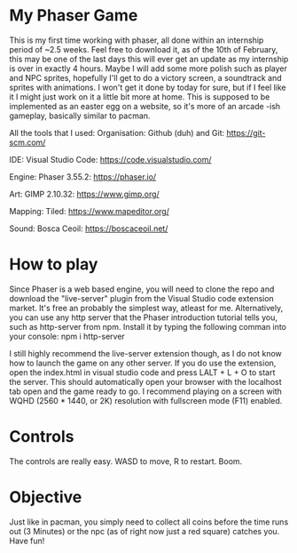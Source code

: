 # My Phaser Game
This is my first time working with phaser, all done within an internship period of ~2.5 weeks.
Feel free to download it, as of the 10th of February, this may be one of the last days this will ever get an update as my internship is over in exactly 4 hours.
Maybe I will add some more polish such as player and NPC sprites, hopefully I'll get to do a victory screen, a soundtrack and sprites with animations.
I won't get it done by today for sure, but if I feel like it I might just work on it a little bit more at home. This is supposed to be implemented as an easter egg
on a website, so it's more of an arcade -ish gameplay, basically similar to pacman.

All the tools that I used: 
Organisation: Github (duh) and Git: https://git-scm.com/

IDE: Visual Studio Code: https://code.visualstudio.com/

Engine: Phaser 3.55.2: https://phaser.io/

Art: GIMP 2.10.32: https://www.gimp.org/

Mapping: Tiled: https://www.mapeditor.org/

Sound: Bosca Ceoil: https://boscaceoil.net/

# How to play
Since Phaser is a web based engine, you will need to clone the repo and download the "live-server" plugin from the Visual Studio code extension market.
It's free an probably the simplest way, atleast for me. Alternatively, you can use any http server that the Phaser introduction tutorial tells you, such as
http-server from npm. Install it by typing the following comman into your console:
npm i http-server

I still highly recommend the live-server extension though, as I do not know how to launch the game on any other server.
If you do use the extension, open the index.html in visual studio code and press LALT + L + O to start the server. This should automatically
open your browser with the localhost tab open and the game ready to go. I recommend playing on a screen with WQHD (2560 * 1440, or 2K) resolution with fullscreen
mode (F11) enabled.

# Controls
The controls are really easy. WASD to move, R to restart. Boom.

# Objective
Just like in pacman, you simply need to collect all coins before the time runs out (3 Minutes) or the npc (as of right now just a red square) catches you. Have fun!
